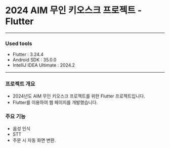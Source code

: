 # 2024 AIM 무인 키오스크 프로젝트 - Flutter
---

### Used tools

- Flutter : 3.24.4
- Android SDK : 35.0.0
- IntelliJ IDEA Ultimate : 2024.2

---

### 프로젝트 개요

- 2024년도 AIM 무인 키오스크 프로젝트를 위한 Flutter 프로젝트입니다.
- Flutter를 이용하여 웹 페이지를 개발했습니다.

### 주요 기능

- 음성 인식
- STT
- 주문 시 자동 화면 변환.
